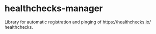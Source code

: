 # healthchecks-manager
Library for automatic registration and pinging of https://healthchecks.io/ healthchecks.